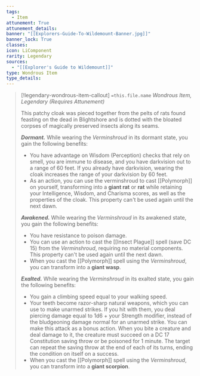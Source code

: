 ```yaml
---
tags:
  - Item
attunement: True
attunement_details: 
banner: "[[Explorers-Guide-To-Wildemount-Banner.jpg]]"
banner_lock: True
classes:
icon: LiComponent
rarity: Legendary
sources:
  - "[[Explorer's Guide to Wildemount]]"
type: Wondrous Item
type_details: 
---
```

>[!legendary-wondrous-item-callout] `=this.file.name`
>*Wondrous Item, Legendary (Requires Attunement)*
>
>This patchy cloak was pieced together from the pelts of rats found feasting on the dead in Blightshore and is dotted with the bloated corpses of magically preserved insects along its seams.
>
>***Dormant.*** While wearing the *Verminshroud* in its dormant state, you gain the following benefits:
>
>* You have advantage on Wisdom (Perception) checks that rely on smell, you are immune to disease, and you have darkvision out to a range of 60 feet. If you already have darkvision, wearing the cloak increases the range of your darkvision by 60 feet.
>* As an action, you can use the verminshroud to cast [[Polymorph]] on yourself, transforming into a **giant rat** or **rat** while retaining your Intelligence, Wisdom, and Charisma scores, as well as the properties of the cloak. This property can't be used again until the next dawn.
>
>***Awakened.*** While wearing the *Verminshroud* in its awakened state, you gain the following benefits:
>
>* You have resistance to poison damage.
>* You can use an action to cast the [[Insect Plague]] spell (save DC 15) from the *Verminshroud*, requiring no material components. This property can't be used again until the next dawn.
>* When you cast the [[Polymorph]] spell using the *Verminshroud*, you can transform into a **giant wasp**.
>
>***Exalted.*** While wearing the *Verminshroud* in its exalted state, you gain the following benefits:
>
>* You gain a climbing speed equal to your walking speed.
>* Your teeth become razor-sharp natural weapons, which you can use to make unarmed strikes. If you hit with them, you deal piercing damage equal to 1d6 + your Strength modifier, instead of the bludgeoning damage normal for an unarmed strike. You can make this attack as a bonus action. When you bite a creature and deal damage to it, the creature must succeed on a DC 17 Constitution saving throw or be poisoned for 1 minute. The target can repeat the saving throw at the end of each of its turns, ending the condition on itself on a success.
>* When you cast the [[Polymorph]] spell using the *Verminshroud*, you can transform into a **giant scorpion**.
>
>
